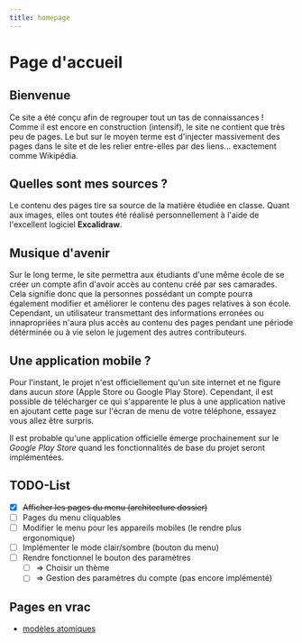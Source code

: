 ```yaml
---
title: homepage
---
```


# Page d'accueil
## Bienvenue
Ce site a été conçu afin de regrouper tout un tas de connaissances ! Comme il est encore en construction (intensif), le site ne contient que très peu de pages. Le but sur le moyen terme est d'injecter massivement des pages dans le site et de les relier entre-elles par des liens... exactement comme Wikipédia.

## Quelles sont mes sources ?
Le contenu des pages tire sa source de la matière étudiée en classe. Quant aux images, elles ont toutes été réalisé personnellement à l'aide de l'excellent logiciel **Excalidraw**.

## Musique d'avenir
Sur le long terme, le site permettra aux étudiants d'une même école de se créer un compte afin d'avoir accès au contenu créé par ses camarades. Cela signifie donc que la personnes possédant un compte pourra également modifier et améliorer le contenu des pages relatives à son école. Cependant, un utilisateur transmettant des informations erronées ou innapropriées n'aura plus accès au contenu des pages pendant une période détérminée ou à vie selon le jugement des autres contributeurs.

## Une application mobile ?
Pour l'instant, le projet n'est officiellement qu'un site internet et ne figure dans aucun *store* (Apple Store ou Google Play Store). Cependant, il est possible de télécharger ce qui s'apparente le plus à une application native en ajoutant cette page sur l'écran de menu de votre téléphone, essayez vous allez être surpris.

Il est probable qu'une application officielle émerge prochainement sur le *Google Play Store* quand les fonctionnalités de base du projet seront implémentées.

## TODO-List
- [x] ~~Afficher les pages du menu (architecture dossier)~~
- [ ] Pages du menu cliquables
- [ ] Modifier le menu pour les appareils mobiles (le rendre plus ergonomique)
- [ ] Implémenter le mode clair/sombre (bouton du menu)
- [ ] Rendre fonctionnel le bouton des paramètres
	- [ ] => Choisir un thème
	- [ ] => Gestion des paramètres du compte (pas encore implémenté)

## Pages en vrac
- [modèles atomiques](chimie/modèles%20atomiques.md)